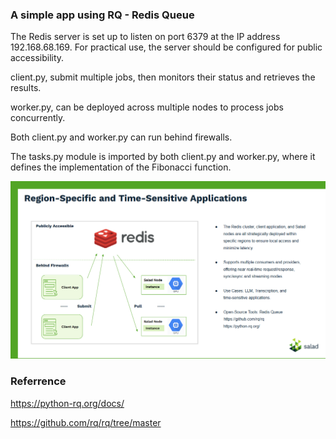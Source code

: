 ### A simple app using RQ - Redis Queue

The Redis server is set up to listen on port 6379 at the IP address 192.168.68.169. For practical use, the server should be configured for public accessibility.

client.py, submit multiple jobs, then monitors their status and retrieves the results.

worker.py, can be deployed across multiple nodes to process jobs concurrently.

Both client.py and worker.py can run behind firewalls.

The tasks.py module is imported by both client.py and worker.py, where it defines the implementation of the Fibonacci function.

![use_case](rq_app1.png)

### Referrence

https://python-rq.org/docs/

https://github.com/rq/rq/tree/master




